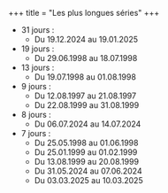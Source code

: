 +++
title = "Les plus longues séries"
+++
- 31 jours :
  - Du 19.12.2024 au 19.01.2025
- 19 jours :
  - Du 29.06.1998 au 18.07.1998
- 13 jours :
  - Du 19.07.1998 au 01.08.1998
- 9 jours :
  - Du 12.08.1997 au 21.08.1997
  - Du 22.08.1999 au 31.08.1999
- 8 jours :
  - Du 06.07.2024 au 14.07.2024
- 7 jours :
  - Du 25.05.1998 au 01.06.1998
  - Du 25.01.1999 au 01.02.1999
  - Du 13.08.1999 au 20.08.1999
  - Du 31.05.2024 au 07.06.2024
  - Du 03.03.2025 au 10.03.2025
